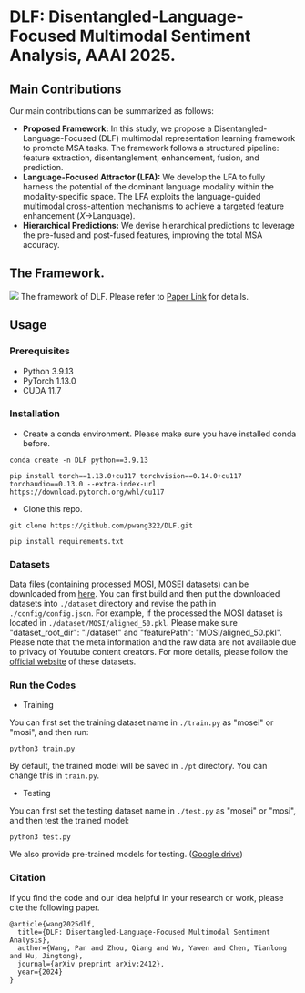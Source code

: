 # DLF: Disentangled-Language-Focused Multimodal Sentiment Analysis, AAAI 2025.

## Main Contributions

Our main contributions can be summarized as follows:

- **Proposed Framework:** In this study, we propose a Disentangled-Language-Focused (DLF) multimodal representation learning framework to promote MSA tasks. The framework follows a structured pipeline: feature extraction, disentanglement, enhancement, fusion, and prediction.
- **Language-Focused Attractor (LFA):** We develop the LFA to fully harness the potential of the dominant language modality within the modality-specific space. The LFA exploits the language-guided multimodal cross-attention mechanisms to achieve a targeted feature enhancement ($X$->Language).
- **Hierarchical Predictions:** We devise hierarchical predictions to leverage the pre-fused and post-fused features, improving the total MSA accuracy. 


## The Framework.
![](./imgs/Framework.png)
The framework of DLF. Please refer to [Paper Link](arxiv) for details.


## Usage

### Prerequisites
- Python 3.9.13
- PyTorch 1.13.0
- CUDA 11.7

### Installation
- Create a conda environment. Please make sure you have installed conda before.
```
conda create -n DLF python==3.9.13
```
```
pip install torch==1.13.0+cu117 torchvision==0.14.0+cu117 torchaudio==0.13.0 --extra-index-url https://download.pytorch.org/whl/cu117
```
- Clone this repo.
```
git clone https://github.com/pwang322/DLF.git
```
```
pip install requirements.txt
```

### Datasets
Data files (containing processed MOSI, MOSEI datasets) can be downloaded from [here](https://drive.google.com/drive/folders/1BBadVSptOe4h8TWchkhWZRLJw8YG_aEi?usp=sharing). 
You can first build and then put the downloaded datasets into `./dataset` directory and revise the path in `./config/config.json`. For example, if the processed the MOSI dataset is located in `./dataset/MOSI/aligned_50.pkl`. Please make sure "dataset_root_dir": "./dataset" and "featurePath": "MOSI/aligned_50.pkl".
Please note that the meta information and the raw data are not available due to privacy of Youtube content creators. For more details, please follow the [official website](https://github.com/ecfm/CMU-MultimodalSDK) of these datasets.

### Run the Codes
- Training

You can first set the training dataset name in `./train.py` as "mosei" or "mosi", and then run:
```
python3 train.py
```
By default, the trained model will be saved in `./pt` directory. You can change this in `train.py`.

- Testing

You can first set the testing dataset name in `./test.py` as "mosei" or "mosi", and then test the trained model:
```
python3 test.py
```
We also provide pre-trained models for testing. ([Google drive](https://drive.google.com/drive/folders/1GgCfC1ITAnRRw6RScGc7c2YUg5Ccbdba?usp=sharing))


### Citation
If you find the code and our idea helpful in your research or work, please cite the following paper.

```
@article{wang2025dlf,
  title={DLF: Disentangled-Language-Focused Multimodal Sentiment Analysis},
  author={Wang, Pan and Zhou, Qiang and Wu, Yawen and Chen, Tianlong and Hu, Jingtong},
  journal={arXiv preprint arXiv:2412},
  year={2024}
}
```




